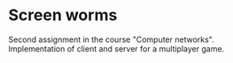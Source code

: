 # Screen worms

Second assignment in the course "Computer networks".  
Implementation of client and server for a multiplayer game.
